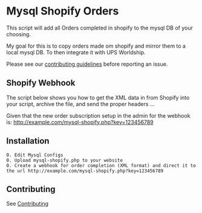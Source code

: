 Mysql Shopify Orders
=============

This script will add all Orders completed in shopify to the mysql DB of your choosing. 

My goal for this is to copy orders made om shopify and mirror them to a local mysql DB. To then integrate it with UPS Worldship.

Please see our [contributing guidelines](CONTRIBUTING.md) before reporting an issue.

Shopify Webhook
-------

The script below shows you how to get the XML data in from Shopify into your script, archive the file, and send the proper headers ...

Given that the new order subscription setup in the admin for the webhook is: http://example.com/mysql-shopify.php?key=123456789


Installation
-----------

```
0. Edit Mysql Configs
0. Upload mysql-shopify.php to your website
0. Create a webhook for order completion (XML format) and direct it to the url http://example.com/mysql-shopify.php?key=123456789
```


Contributing
------------

See [Contributing](CONTRIBUTING.md)